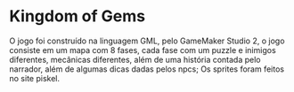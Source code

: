 # Kingdom of Gems
O jogo foi construído na linguagem GML, pelo GameMaker Studio 2, o jogo consiste em um mapa com 8 fases, cada fase com um puzzle e inimigos diferentes, mecânicas diferentes, além de uma história contada pelo narrador, além de algumas dicas dadas pelos npcs; Os sprites foram feitos no site piskel.
